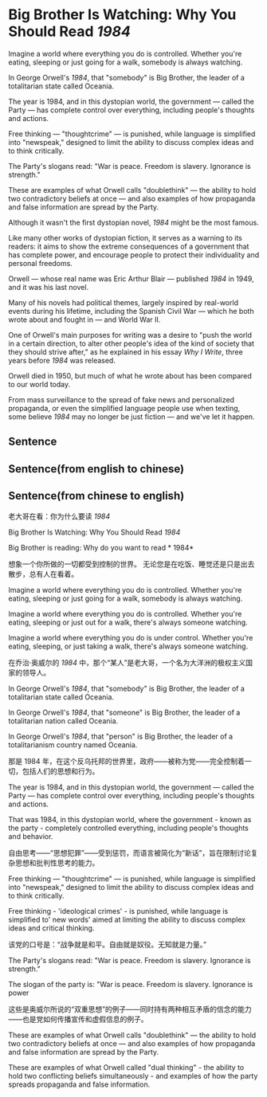 # Big Brother Is Watching: Why You Should Read *1984*

Imagine a world where everything you do is controlled. Whether you're eating, sleeping or just going for a walk, somebody is always watching.

In George Orwell's *1984*, that "somebody" is Big Brother, the leader of a totalitarian state called Oceania.

The year is 1984, and in this dystopian world, the government — called the Party — has complete control over everything, including people's thoughts and actions.

Free thinking — "thoughtcrime" — is punished, while language is simplified into "newspeak," designed to limit the ability to discuss complex ideas and to think critically.

The Party's slogans read: "War is peace. Freedom is slavery. Ignorance is strength."

These are examples of what Orwell calls "doublethink" — the ability to hold two contradictory beliefs at once — and also examples of how propaganda and false information are spread by the Party.

Although it wasn't the first dystopian novel, *1984* might be the most famous.

Like many other works of dystopian fiction, it serves as a warning to its readers: it aims to show the extreme consequences of a government that has complete power, and encourage people to protect their individuality and personal freedoms.

Orwell — whose real name was Eric Arthur Blair — published *1984* in 1949, and it was his last novel.

Many of his novels had political themes, largely inspired by real-world events during his lifetime, including the Spanish Civil War — which he both wrote about and fought in — and World War II.

One of Orwell's main purposes for writing was a desire to "push the world in a certain direction, to alter other people's idea of the kind of society that they should strive after," as he explained in his essay *Why I Write*, three years before *1984* was released.

Orwell died in 1950, but much of what he wrote about has been compared to our world today.

From mass surveillance to the spread of fake news and personalized propaganda, or even the simplified language people use when texting, some believe *1984* may no longer be just fiction — and we've let it happen.

## Sentence

## Sentence(from english to chinese)

## Sentence(from chinese to english)

老大哥在看：你为什么要读 *1984*

Big Brother Is Watching: Why You Should Read *1984*

Big Brother is reading: Why do you want to read * 1984*

想象一个你所做的一切都受到控制的世界。 无论您是在吃饭、睡觉还是只是出去散步，总有人在看着。

Imagine a world where everything you do is controlled. Whether you're eating, sleeping or just going for a walk, somebody is always watching.

Imagine a world where everything you do is controlled. Whether you're eating, sleeping or just out for a walk, there's always someone watching.

Imagine a world where everything you do is under control. Whether you're eating, sleeping, or just taking a walk, there's always someone watching.

在乔治·奥威尔的 *1984* 中，那个“某人”是老大哥，一个名为大洋洲的极权主义国家的领导人。

In George Orwell's *1984*, that "somebody" is Big Brother, the leader of a totalitarian state called Oceania.

In George Orwell's *1984*, that "someone" is Big Brother, the leader of a totalitarian nation called Oceania.

In George Orwell's *1984*, that "person" is Big Brother, the leader of a totalitarianism country named Oceania.

那是 1984 年，在这个反乌托邦的世界里，政府——被称为党——完全控制着一切，包括人们的思想和行为。

The year is 1984, and in this dystopian world, the government — called the Party — has complete control over everything, including people's thoughts and actions.

That was 1984, in this dystopian world, where the government - known as the party - completely controlled everything, including people's thoughts and behavior.

自由思考——“思想犯罪”——受到惩罚，而语言被简化为“新话”，旨在限制讨论复杂思想和批判性思考的能力。

Free thinking — "thoughtcrime" — is punished, while language is simplified into "newspeak," designed to limit the ability to discuss complex ideas and to think critically.

Free thinking - 'ideological crimes' - is punished, while language is simplified to' new words' aimed at limiting the ability to discuss complex ideas and critical thinking.

该党的口号是：“战争就是和平。自由就是奴役。无知就是力量。”

The Party's slogans read: "War is peace. Freedom is slavery. Ignorance is strength."

The slogan of the party is: "War is peace. Freedom is slavery. Ignorance is power

这些是奥威尔所说的“双重思想”的例子——同时持有两种相互矛盾的信念的能力——也是党如何传播宣传和虚假信息的例子。

These are examples of what Orwell calls "doublethink" — the ability to hold two contradictory beliefs at once — and also examples of how propaganda and false information are spread by the Party.

These are examples of what Orwell called "dual thinking" - the ability to hold two conflicting beliefs simultaneously - and examples of how the party spreads propaganda and false information.